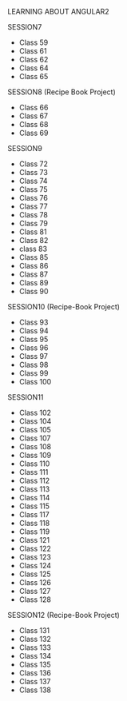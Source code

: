LEARNING ABOUT ANGULAR2

SESSION7
  * Class 59
  * Class 61
  * Class 62
  * Class 64
  * Class 65

SESSION8 (Recipe Book Project)
  * Class 66
  * Class 67
  * Class 68
  * Class 69

SESSION9
  * Class 72
  * Class 73
  * Class 74
  * Class 75
  * Class 76
  * Class 77
  * Class 78
  * Class 79
  * Class 81
  * Class 82
  * class 83
  * Class 85
  * Class 86
  * Class 87
  * Class 89
  * Class 90

SESSION10 (Recipe-Book Project)
  * Class 93
  * Class 94
  * Class 95
  * Class 96
  * Class 97
  * Class 98
  * Class 99
  * Class 100

SESSION11
  * Class 102
  * Class 104
  * Class 105
  * Class 107
  * Class 108
  * Class 109
  * Class 110
  * Class 111
  * Class 112
  * Class 113
  * Class 114
  * Class 115
  * Class 117
  * Class 118
  * Class 119
  * Class 121
  * Class 122
  * Class 123
  * Class 124
  * Class 125
  * Class 126
  * Class 127
  * Class 128

SESSION12 (Recipe-Book Project)
  * Class 131
  * Class 132
  * Class 133
  * Class 134
  * Class 135
  * Class 136
  * Class 137
  * Class 138